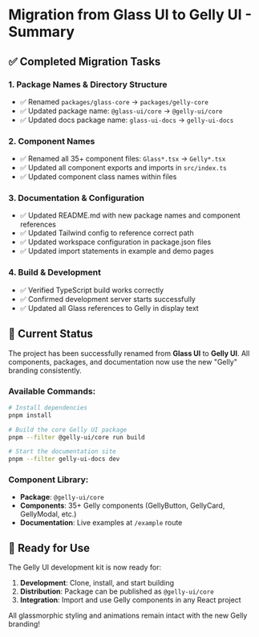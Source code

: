 # Migration from Glass UI to Gelly UI - Summary

## ✅ Completed Migration Tasks

### 1. Package Names & Directory Structure
- ✅ Renamed `packages/glass-core` → `packages/gelly-core`
- ✅ Updated package name: `@glass-ui/core` → `@gelly-ui/core`
- ✅ Updated docs package name: `glass-ui-docs` → `gelly-ui-docs`

### 2. Component Names
- ✅ Renamed all 35+ component files: `Glass*.tsx` → `Gelly*.tsx`
- ✅ Updated all component exports and imports in `src/index.ts`
- ✅ Updated component class names within files

### 3. Documentation & Configuration
- ✅ Updated README.md with new package names and component references
- ✅ Updated Tailwind config to reference correct path
- ✅ Updated workspace configuration in package.json files
- ✅ Updated import statements in example and demo pages

### 4. Build & Development
- ✅ Verified TypeScript build works correctly
- ✅ Confirmed development server starts successfully
- ✅ Updated all Glass references to Gelly in display text

## 🚀 Current Status

The project has been successfully renamed from **Glass UI** to **Gelly UI**. All components, packages, and documentation now use the new "Gelly" branding consistently.

### Available Commands:
```bash
# Install dependencies
pnpm install

# Build the core Gelly UI package
pnpm --filter @gelly-ui/core run build

# Start the documentation site
pnpm --filter gelly-ui-docs dev
```

### Component Library:
- **Package**: `@gelly-ui/core`
- **Components**: 35+ Gelly components (GellyButton, GellyCard, GellyModal, etc.)
- **Documentation**: Live examples at `/example` route

## 🎯 Ready for Use

The Gelly UI development kit is now ready for:
1. **Development**: Clone, install, and start building
2. **Distribution**: Package can be published as `@gelly-ui/core`
3. **Integration**: Import and use Gelly components in any React project

All glassmorphic styling and animations remain intact with the new Gelly branding!
